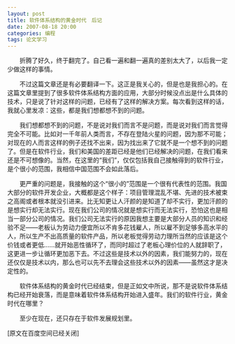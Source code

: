```yaml
---
layout: post
title: 软件体系结构的黄金时代　后记
date: 2007-08-18 20:00
categories: 编程
tags: 论文学习
---
```



　　折腾了好久，终于翻完了。自己看一遍和翻一遍真的差别太大了，以后我一定少做这样的事情。

<!-- more -->

　　不过这篇文章还是有必要翻译一下。这正是我关心的，但是也是我担心的。在这篇文章里提到了很多软件体系结构方面的应用，大部分时候没点出是什么具体的技术，只是说了针对这样的问题，已经有了这样的解决方案。每次看到这样的话，我就心里发凉：这些，都是我们想都想不到的问题。

　　我们想都想不到的问题，不是说对我们而言不是问题，而是说对我们而言觉得完全不可能。比如对一千年前人类而言，不存在登陆火星的问题，因为那不可能；对现在的人而言这样的例子还找不出来，因为找出来了它就不是一个想不到的问题了。但是在软件行业，我们和美国的差距已经是他们已经解决的问题，在我们看来还是不可想像的。当然，在这里的“我们”，仅仅包括我自己接触得到的软件行业，是个很小的范围，我相信中国范围不会如此落后。

　　更严重的问题是，我接触的这个“很小的”范围是一个很有代表性的范围。我国大部分的软件开发企业，大概都是这个样子：项目管理混乱不堪、先进的技术被束之高阁或者根本就没引进来。比无知更让人汗颜的是知道了却不实行，更加汗颜的是想实行却无法实行。现在我们公司的情况就是想实行而无法实行，恐怕这也是相当一部分公司的情况。我们公司无法实行的原因我想主要是大部分人员的知识和经验不足——老板认为劳动力便宜所以不肯多花钱雇人，所以雇不到足够多高水平的人，所以生产不出高质量的软件产品，所以老板觉得劳动力理所当然的应该是这个价钱或者更低……就开始恶性循环了，而同时超过了老板心理价位的人就辞职了，这更进一步让循环更加恶下去。不过这些是技术以外的因素，我们能努力的，现在还仅仅是技术以内，那么也可以先不去理会这些技术以外的因素——虽然这才是决定性的。

　　软件体系结构的黄金时代已经结束，但是正如文中所说，那不是说软件体系结构已经开始衰落，而是意味着软件体系结构开始进入盛年。我们的软件行业，黄金时代在哪里？

　　至少在现在，还只存在于软件发展规划里。

[原文在百度空间已经关闭]

